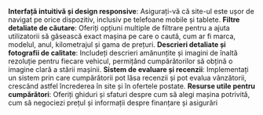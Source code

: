 **Interfață intuitivă și design responsive**: Asigurați-vă că site-ul este ușor de navigat pe orice dispozitiv, inclusiv pe telefoane mobile și tablete.
**Filtre detaliate de căutare**: Oferiți opțiuni multiple de filtrare pentru a ajuta utilizatorii să găsească exact mașina pe care o caută, cum ar fi marca, modelul, anul, kilometrajul și gama de prețuri.
**Descrieri detaliate și fotografii de calitate**: Includeți descrieri amănunțite și imagini de înaltă rezoluție pentru fiecare vehicul, permițând cumpărătorilor să obțină o imagine clară a stării mașinii.
**Sistem de evaluare și recenzii**: Implementați un sistem prin care cumpărătorii pot lăsa recenzii și pot evalua vânzătorii, crescând astfel încrederea în site și în ofertele postate.
**Resurse utile pentru cumpărători**: Oferiți ghiduri și sfaturi despre cum să alegi mașina potrivită, cum să negociezi prețul și informații despre finanțare și asigurări
